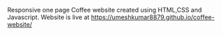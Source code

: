 Responsive one page Coffee website created using HTML,CSS and Javascript. Website is live at https://umeshkumar8879.github.io/coffee-website/
